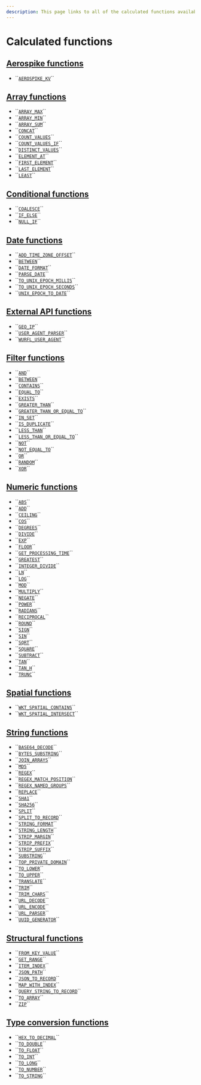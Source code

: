 ```yaml
---
description: This page links to all of the calculated functions available in Upsolver.
---
```


# Calculated functions

## [Aerospike functions](aerospike-functions.md)

* \`\`[`AEROSPIKE_KV`](aerospike-functions.md#aerospike_kv)\`\`

## [Array functions](array-functions.md)

* \`\`[`ARRAY_MAX`](array-functions.md#array_max)\`\`
* \`\`[`ARRAY_MIN`](array-functions.md#array_min)\`\`
* \`\`[`ARRAY_SUM`](array-functions.md#array_sum)\`\`
* \`\`[`CONCAT`](array-functions.md#concat)\`\`
* \`\`[`COUNT_VALUES`](array-functions.md#count_values)\`\`
* \`\`[`COUNT_VALUES_IF`](array-functions.md#count_values_if)\`\`
* \`\`[`DISTINCT_VALUES`](array-functions.md#distinct_values)\`\`
* \`\`[`ELEMENT_AT`](array-functions.md#element_at)\`\`
* \`\`[`FIRST_ELEMENT`](array-functions.md#first_element)\`\`
* \`\`[`LAST_ELEMENT`](array-functions.md#last_element)\`\`
* \`\`[`LEAST`](array-functions.md#least)\`\`

## [Conditional functions](conditional-functions.md)

* \`\`[`COALESCE`](conditional-functions.md#coalesce)\`\`
* \`\`[`IF_ELSE`](conditional-functions.md#if_else)\`\`
* \`\`[`NULL_IF`](conditional-functions.md#null_if)\`\`

## [Date functions](date-functions.md)

* \`\`[`ADD_TIME_ZONE_OFFSET`](date-functions.md#add_time_zone_offset)\`\`
* \`\`[`BETWEEN`](date-functions.md#between)\`\`
* \`\`[`DATE_FORMAT`](date-functions.md#date_format)\`\`
* \`\`[`PARSE_DATE`](date-functions.md#parse_date)\`\`
* \`\`[`TO_UNIX_EPOCH_MILLIS`](date-functions.md#to_unix_epoch_millis)\`\`
* \`\`[`TO_UNIX_EPOCH_SECONDS`](date-functions.md#to_unix_epoch_seconds)\`\`
* \`\`[`UNIX_EPOCH_TO_DATE`](date-functions.md#unix_epoch_to_date)\`\`

## [External API functions](external-apis-functions.md)

* \`\`[`GEO_IP`](external-apis-functions.md#geo_ip)\`\`
* \`\`[`USER_AGENT_PARSER`](external-apis-functions.md#user_agent_parser)\`\`
* \`\`[`WURFL_USER_AGENT`](external-apis-functions.md#wurfl_user_agent)\`\`

## [Filter functions](filters-functions.md)

* \`\`[`AND`](filters-functions.md#and)\`\`
* \`\`[`BETWEEN`](filters-functions.md#between)\`\`
* \`\`[`CONTAINS`](filters-functions.md#contains)\`\`
* \`\`[`EQUAL_TO`](filters-functions.md#equal_to)\`\`
* \`\`[`EXISTS`](filters-functions.md#exists)\`\`
* \`\`[`GREATER_THAN`](filters-functions.md#greater_than)\`\`
* \`\`[`GREATER_THAN_OR_EQUAL_TO`](filters-functions.md#greater_than_or_equal_to)\`\`
* \`\`[`IN_SET`](filters-functions.md#in_set)\`\`
* \`\`[`IS_DUPLICATE`](filters-functions.md#is_duplicate)\`\`
* \`\`[`LESS_THAN`](filters-functions.md#less_than)\`\`
* \`\`[`LESS_THAN_OR_EQUAL_TO`](filters-functions.md#less_than_or_equal_to)\`\`
* \`\`[`NOT`](filters-functions.md#not)\`\`
* \`\`[`NOT_EQUAL_TO`](filters-functions.md#not_equal_to)\`\`
* \`\`[`OR`](filters-functions.md#or)\`\`
* \`\`[`RANDOM`](filters-functions.md#random)\`\`
* \`\`[`XOR`](filters-functions.md#xor)\`\`

## [Numeric functions](numeric-functions.md)

* \`\`[`ABS`](numeric-functions.md#abs)\`\`
* \`\`[`ADD`](numeric-functions.md#add)\`\`
* \`\`[`CEILING`](numeric-functions.md#ceiling)\`\`
* \`\`[`COS`](numeric-functions.md#cos)\`\`
* \`\`[`DEGREES`](numeric-functions.md#degrees)\`\`
* \`\`[`DIVIDE`](numeric-functions.md#divide)\`\`
* \`\`[`EXP`](numeric-functions.md#exp)\`\`
* \`\`[`FLOOR`](numeric-functions.md#floor)\`\`
* \`\`[`GET_PROCESSING_TIME`](numeric-functions.md#get_processing_time)\`\`
* \`\`[`GREATEST`](numeric-functions.md#greatest)\`\`
* \`\`[`INTEGER_DIVIDE`](numeric-functions.md#integer_divide)\`\`
* \`\`[`LN`](numeric-functions.md#ln)\`\`
* \`\`[`LOG`](numeric-functions.md#log)\`\`
* \`\`[`MOD`](numeric-functions.md#mod)\`\`
* \`\`[`MULTIPLY`](numeric-functions.md#multiply)\`\`
* \`\`[`NEGATE`](numeric-functions.md#negate)\`\`
* \`\`[`POWER`](numeric-functions.md#power)\`\`
* \`\`[`RADIANS`](numeric-functions.md#radians)\`\`
* \`\`[`RECIPROCAL`](numeric-functions.md#reciprocal)\`\`
* \`\`[`ROUND`](numeric-functions.md#round)\`\`
* \`\`[`SIGN`](numeric-functions.md#sign)\`\`
* \`\`[`SIN`](numeric-functions.md#sin)\`\`
* \`\`[`SQRT`](numeric-functions.md#sqrt)\`\`
* \`\`[`SQUARE`](numeric-functions.md#square)\`\`
* \`\`[`SUBTRACT`](numeric-functions.md#subtract)\`\`
* \`\`[`TAN`](numeric-functions.md#tan)\`\`
* \`\`[`TAN_H`](numeric-functions.md#tan_h)\`\`
* \`\`[`TRUNC`](numeric-functions.md#trunc)\`\`

## [Spatial functions](spacial-functions.md)

* \`\`[`WKT_SPATIAL_CONTAINS`](spacial-functions.md#wkt_spatial_contains)\`\`
* \`\`[`WKT_SPATIAL_INTERSECT`](spacial-functions.md#wkt_spatial_intersect)\`\`

## [String functions](string-functions.md)

* \`\`[`BASE64_DECODE`](string-functions.md#base-64-_decode)\`\`
* \`\`[`BYTES_SUBSTRING`](string-functions.md#bytes_substring)\`\`
* \`\`[`JOIN_ARRAYS`](string-functions.md#join_arrays)\`\`
* \`\`[`MD5`](string-functions.md#md5)\`\`
* \`\`[`REGEX`](string-functions.md#regex)\`\`
* \`\`[`REGEX_MATCH_POSITION`](string-functions.md#regex_match_position)\`\`
* \`\`[`REGEX_NAMED_GROUPS`](string-functions.md#regex_named_groups)\`\`
* \`\`[`REPLACE`](string-functions.md#replace)\`\`
* \`\`[`SHA1`](string-functions.md#sha1)\`\`
* \`\`[`SHA256`](string-functions.md#sha256)\`\`
* \`\`[`SPLIT`](string-functions.md#split)\`\`
* \`\`[`SPLIT_TO_RECORD`](string-functions.md#split_to_record)\`\`
* \`\`[`STRING_FORMAT`](string-functions.md#string_format)\`\`
* \`\`[`STRING_LENGTH`](string-functions.md#string_length)\`\`
* \`\`[`STRIP_MARGIN`](string-functions.md#strip_margin)\`\`
* \`\`[`STRIP_PREFIX`](string-functions.md#strip_prefix)\`\`
* \`\`[`STRIP_SUFFIX`](string-functions.md#strip_suffix)\`\`
* \`\`[`SUBSTRING`](string-functions.md#substring)\`\`
* \`\`[`TOP_PRIVATE_DOMAIN`](string-functions.md#top_private_domain)\`\`
* \`\`[`TO_LOWER`](string-functions.md#to_lower)\`\`
* \`\`[`TO_UPPER`](string-functions.md#to_upper)\`\`
* \`\`[`TRANSLATE`](string-functions.md#translate)\`\`
* \`\`[`TRIM`](string-functions.md#trim)\`\`
* \`\`[`TRIM_CHARS`](string-functions.md#trim_chars)\`\`
* \`\`[`URL_DECODE`](string-functions.md#url_decode)\`\`
* \`\`[`URL_ENCODE`](string-functions.md#url_encode)\`\`
* \`\`[`URL_PARSER`](string-functions.md#url_parser)\`\`
* \`\`[`UUID_GENERATOR`](string-functions.md#uuid_generator)\`\`

## [Structural functions](structural-functions.md)

* \`\`[`FROM_KEY_VALUE`](structural-functions.md#from_key_value)\`\`
* \`\`[`GET_RANGE`](structural-functions.md#get_range)\`\`
* \`\`[`ITEM_INDEX`](structural-functions.md#item_index)\`\`
* \`\`[`JSON_PATH`](structural-functions.md#json_path)\`\`
* \`\`[`JSON_TO_RECORD`](structural-functions.md#json_to_record)\`\`
* \`\`[`MAP_WITH_INDEX`](structural-functions.md#map_with_index)\`\`
* \`\`[`QUERY_STRING_TO_RECORD`](structural-functions.md#query_string_to_record)\`\`
* \`\`[`TO_ARRAY`](structural-functions.md#to_array)\`\`
* \`\`[`ZIP`](structural-functions.md#zip)\`\`

## [Type conversion functions](type-conversions-functions.md)

* \`\`[`HEX_TO_DECIMAL`](type-conversions-functions.md#hex_to_decimal)\`\`
* \`\`[`TO_DOUBLE`](type-conversions-functions.md#to_double)\`\`
* \`\`[`TO_FLOAT`](type-conversions-functions.md#to_float)\`\`
* \`\`[`TO_INT`](type-conversions-functions.md#to_int)\`\`
* \`\`[`TO_LONG`](type-conversions-functions.md#to_long)\`\`
* \`\`[`TO_NUMBER`](type-conversions-functions.md#to_number)\`\`
* \`\`[`TO_STRING`](type-conversions-functions.md#to_string)\`\`

